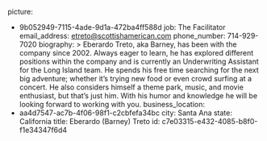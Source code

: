 picture:
  - 9b052949-7115-4ade-9d1a-472ba4ff588d
job: The Facilitator
email_address: etreto@scottishamerican.com
phone_number: 714-929-7020
biography: >
  Eberardo Treto, aka Barney, has been with the company since 2002. Always eager to learn, he has
  explored different positions within the company and is currently an Underwriting Assistant for the
  Long Island team. He spends his free time searching for the next big adventure; whether it’s
  trying new food or even crowd surfing at a concert. He also considers himself a theme park, music,
  and movie enthusiast, but that’s just him. With his humor and knowledge he will be looking forward
  to working with you.
business_location:
  - aa4d7547-ac7b-4f06-98f1-c2cbfefa34bc
city: Santa Ana
state: California
title: Eberardo (Barney) Treto
id: c7e03315-e432-4085-b8f0-f1e34347f6d4
